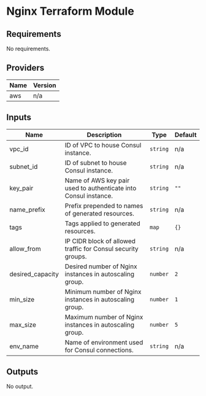 # Nginx Terraform Module

<!-- BEGINNING OF PRE-COMMIT-TERRAFORM DOCS HOOK -->
## Requirements

No requirements.

## Providers

| Name | Version |
|------|---------|
| aws | n/a |

## Inputs

| Name | Description | Type | Default |
|------|-------------|------|---------|
| vpc\_id | ID of VPC to house Consul instance. | `string` | n/a |
| subnet\_id | ID of subnet to house Consul instance. | `string` | n/a |
| key\_pair | Name of AWS key pair used to authenticate into Consul instance. | `string` | `""` |
| name\_prefix | Prefix prepended to names of generated resources. | `string` | n/a |
| tags | Tags applied to generated resources. | `map` | `{}` |
| allow\_from | IP CIDR block of allowed traffic for Consul security groups. | `string` | n/a |
| desired\_capacity | Desired number of Nginx instances in autoscaling group. | `number` | `2` |
| min\_size | Minimum number of Nginx instances in autoscaling group. | `number` | `1` |
| max\_size | Maximum number of Nginx instances in autoscaling group. | `number` | `5` |
| env\_name | Name of environment used for Consul connections. | `string` | n/a |

## Outputs

No output.

<!-- END OF PRE-COMMIT-TERRAFORM DOCS HOOK -->